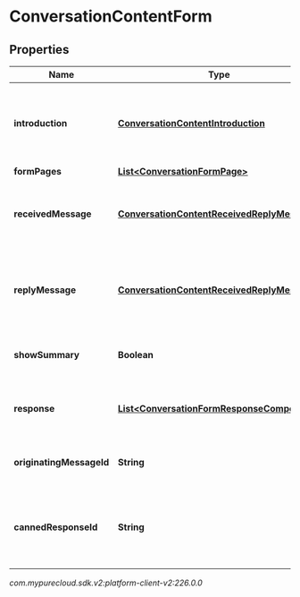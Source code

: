# ConversationContentForm


## Properties

| Name | Type | Description | Notes |
| ------------ | ------------- | ------------- | ------------- |
| **introduction** | [**ConversationContentIntroduction**](ConversationContentIntroduction) | The intro component, used to give an intro into what the form entails |  [optional] |
| **formPages** | [**List&lt;ConversationFormPage&gt;**](ConversationFormPage) | Form pages |  [optional] |
| **receivedMessage** | [**ConversationContentReceivedReplyMessage**](ConversationContentReceivedReplyMessage) | The message prompt to fill out the form received. |  [optional] |
| **replyMessage** | [**ConversationContentReceivedReplyMessage**](ConversationContentReceivedReplyMessage) | The reply message after the user has filled out the form received. |  [optional] |
| **showSummary** | **Boolean** | Show summary at end of form submission. |  [optional] |
| **response** | [**List&lt;ConversationFormResponseComponent&gt;**](ConversationFormResponseComponent) | Content of the payload included in the Form response. |  [optional] |
| **originatingMessageId** | **String** | Reference to the ID of the original message. |  [optional] |
| **cannedResponseId** | **String** | The id of the canned response which was used to create the form. |  |




_com.mypurecloud.sdk.v2:platform-client-v2:226.0.0_
